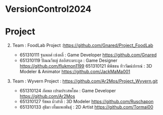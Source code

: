 # VersionControl2024


# Project

2.  Team : FoodLab
    Project :https://github.com/Gnared/Project_FoodLab

    - 651310111 ฐนพลศ์ เซ่งหลี่ : Game Developer
    https://github.com/Gnared
    - 651310119 ปัณณวิชญ์ ล้ออิสระตระกูล : Game Designer
    https://github.com/flukmon1199
    651310121 พิพิชธน ทิววัฒน์ปกรณ์ : 3D Modeler & Animator
    https://github.com/JackMaMa001


6.  Team : Wyvern 
    Project : https://github.com/Ar2Mos/Project_Wyvern.git

    - 651310124 ภัคพล เปรมประสพโชค : Game Developer
    https://github.com/Ar2Mos
    - 651310127 รัชพล ผิวสำลี : 3D Modeler
    https://github.com/Ruschapon
    - 651310133 สุธิมา เทิ้มแพงพันธ์ุ : 2D Artist
    https://github.com/Tormai00
